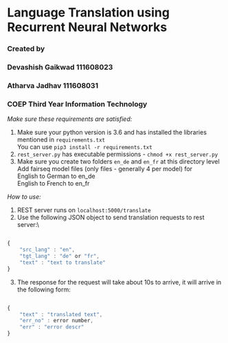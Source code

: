 # Language Translation using Recurrent Neural Networks

### Created by
### Devashish Gaikwad 111608023
### Atharva Jadhav 111608031
### COEP Third Year Information Technology

*Make sure these requirements are satisfied:*
1. Make sure your python version is 3.6 and has installed the libraries mentioned in `requirements.txt`\
 You can use `pip3 install -r requirements.txt`
2. `rest_server.py` has executable permissions - `chmod +x rest_server.py`
3. Make sure you create two folders `en_de` and `en_fr` at this directory level\
 Add fairseq model files (only files - generally 4 per model) for \
 English to German to en_de\
 English to French to en_fr

*How to use:*
1. REST server runs on `localhost:5000/translate`
2. Use the following JSON object to send translation requests to rest server:\
```javascript

{
    "src_lang" : "en",
    "tgt_lang" : "de" or "fr",
    "text" : "text to translate"
}

```
3. The response for the request will take about 10s to arrive, it will arrive in the following form:
```javascript

{
    "text" : "translated text",
    "err_no" : error number,
    "err" : "error descr"
}

```
